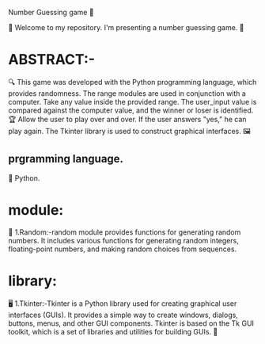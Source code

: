 Number Guessing game 🎲

🌟 Welcome to my repository. I'm presenting a number guessing game. 🎉

#  ABSTRACT:-
🔍 This game was developed with the Python programming language, which provides randomness. The range modules are used in conjunction with a computer.
Take any value inside the provided range. The user_input value is compared against the computer value, and the winner or loser is identified. 🏆
Allow the user to play over and over. If the user answers "yes," he can play again. The Tkinter library is used to construct graphical interfaces. 🖼️

## prgramming language.
🐍 Python.

# module:
🎲 1.Random:-random module provides functions for generating random numbers. It includes various functions for generating random integers, floating-point numbers, and making random choices from sequences.

# library:
🖥️ 1.Tkinter:-Tkinter is a Python library used for creating graphical user interfaces (GUIs). It provides a simple way to create windows, dialogs, buttons, menus, and other GUI components. Tkinter is based on the Tk GUI toolkit, which is a set of libraries and utilities for building GUIs. 🎨
